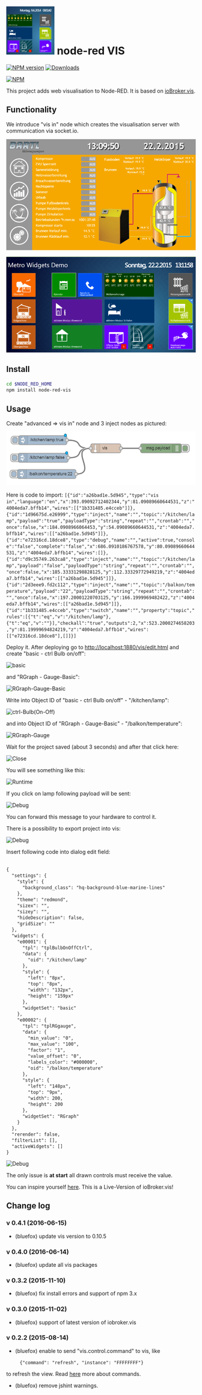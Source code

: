 ![Logo](icons/visLogo.png)
node-red VIS
============
[![NPM version](http://img.shields.io/npm/v/node-red-vis.svg)](https://www.npmjs.com/package/node-red-vis)
[![Downloads](https://img.shields.io/npm/dm/node-red-vis.svg)](https://www.npmjs.com/package/node-red-vis)

[![NPM](https://nodei.co/npm/node-red-vis.png?downloads=true)](https://nodei.co/npm/node-red-vis/)


This project adds web visualisation to Node-RED. It is based on [ioBroker.vis](https://github.com/ioBroker/ioBroker.vis).

Functionality
-------------
We introduce "vis in" node which creates the visualisation server with communication via socket.io.

![Demo interface](doc/Demo1.png)

![Demo interface](doc/Demo2.png)

Install
-------

```bash
cd $NODE_RED_HOME
npm install node-red-vis
```

Usage
--------

Create "advanced => vis in" node and 3 inject nodes as pictured:

![node-red](doc/node-red.png)

Here is code to import:
```[{"id":"a26bad1e.5d945","type":"vis in","language":"en","x":393.09092712402344,"y":81.09089660644531,"z":"4004eda7.bffb14","wires":[["1b331485.e4cceb"]]},{"id":"1d96675d.e26999","type":"inject","name":"","topic":"/kitchen/lamp","payload":"true","payloadType":"string","repeat":"","crontab":"","once":false,"x":184.0908966064453,"y":54.09089660644531,"z":"4004eda7.bffb14","wires":[["a26bad1e.5d945"]]},{"id":"e72316cd.18dce8","type":"debug","name":"","active":true,"console":"false","complete":"false","x":686.0910186767578,"y":80.09089660644531,"z":"4004eda7.bffb14","wires":[]},{"id":"d9c35749.263ca8","type":"inject","name":"","topic":"/kitchen/lamp","payload":"false","payloadType":"string","repeat":"","crontab":"","once":false,"x":185.33331298828125,"y":112.33329772949219,"z":"4004eda7.bffb14","wires":[["a26bad1e.5d945"]]},{"id":"2d3eee9.fd2c112","type":"inject","name":"","topic":"/balkon/temperature","payload":"22","payloadType":"string","repeat":"","crontab":"","once":false,"x":197.20001220703125,"y":166.1999969482422,"z":"4004eda7.bffb14","wires":[["a26bad1e.5d945"]]},{"id":"1b331485.e4cceb","type":"switch","name":"","property":"topic","rules":[{"t":"eq","v":"/kitchen/lamp"},{"t":"eq","v":""}],"checkall":"true","outputs":2,"x":523.2000274658203,"y":81.19999694824219,"z":"4004eda7.bffb14","wires":[["e72316cd.18dce8"],[]]}]```

Deploy it. After deploying go to [http://localhost:1880/vis/edit.html](http://localhost:1880/vis/edit.html) and create "basic - ctrl Bulb on/off":

![basic](doc/basic-ctrl_Bulb_on-off.png)

and "RGraph - Gauge-Basic":

![RGraph-Gauge-Basic](doc/RGraph-Gauge-Basic.png)

Write into Object ID of "basic - ctrl Bulb on/off" - "/kitchen/lamp":

![ctrl-Bulb(On-Off)](doc/ctrl-Bulb_On-Off.png)

and into Object ID of "RGraph - Gauge-Basic" - "/balkon/temperature":

![RGraph-Gauge](doc/RGraph-Gauge.png)

Wait for the project saved (about 3 seconds) and after that click here:

![Close](doc/close.png)

You will see something like this:

![Runtime](doc/index.png)

If you click on lamp following payload will be sent:

![Debug](doc/click.png)

You can forward this message to your hardware to control it.

There is a possibility to export project into vis:

![Debug](doc/Import.png)

Insert following code into dialog edit field:
<pre><code>
{
  "settings": {
    "style": {
      "background_class": "hq-background-blue-marine-lines"
    },
    "theme": "redmond",
    "sizex": "",
    "sizey": "",
    "hideDescription": false,
    "gridSize": ""
  },
  "widgets": {
    "e00001": {
      "tpl": "tplBulbOnOffCtrl",
      "data": {
        "oid": "/kitchen/lamp"
      },
      "style": {
        "left": "8px",
        "top": "8px",
        "width": "132px",
        "height": "159px"
      },
      "widgetSet": "basic"
    },
    "e00002": {
      "tpl": "tplRGgauge",
      "data": {
        "min_value": "0",
        "max_value": "100",
        "factor": "1",
        "value_offset": "0",
        "labels_color": "#000000",
        "oid": "/balkon/temperature"
      },
      "style": {
        "left": "148px",
        "top": "9px",
        "width": 200,
        "height": 200
      },
      "widgetSet": "RGraph"
    }
  },
  "rerender": false,
  "filterList": [],
  "activeWidgets": []
}
</code></pre>

![Debug](doc/Import1.png)


The only issue is **at start** all drawn controls must receive the value.

You can inspire yourself [here](https://iobroker.net:8080). This is a Live-Version of ioBroker.vis!


Change log
--------
### v 0.4.1 (2016-06-15)
* (bluefox) update vis version to 0.10.5

### v 0.4.0 (2016-06-14)
* (bluefox) update all vis packages

### v 0.3.2 (2015-11-10)
* (bluefox) fix install errors and support of npm 3.x

### v 0.3.0 (2015-11-02)
* (bluefox) support of latest version of iobroker.vis 

### v 0.2.2 (2015-08-14)
* (bluefox) enable to send "vis.control.command" to vis, like 
```
     {"command": "refresh", "instance": "FFFFFFFF"}
```  
   to refresh the view. Read [here](https://github.com/ioBroker/ioBroker.vis#control-interface) more about commands.
   
* (bluefox) remove jshint warnings.